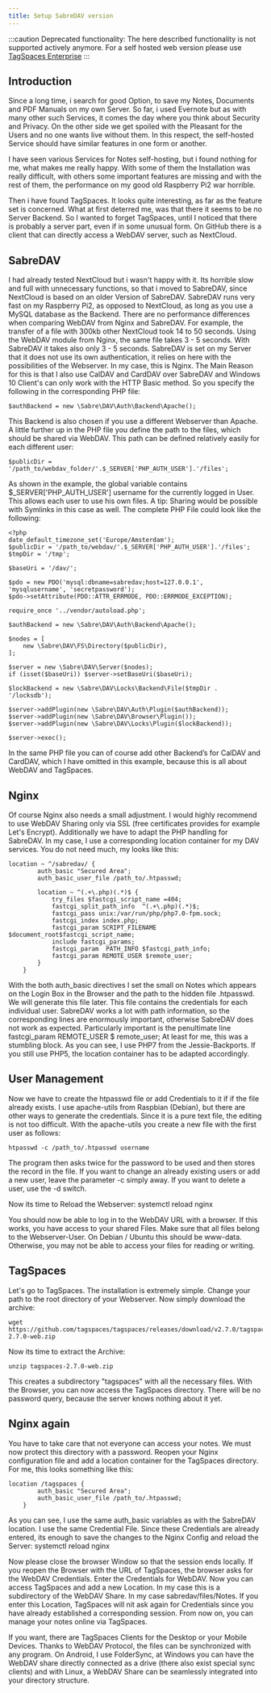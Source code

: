 ```yaml
---
title: Setup SabreDAV version
---
```


:::caution
Deprecated functionality: The here described functionality is not supported actively anymore. For a self hosted web version please use [TagSpaces Enterprise](https://www.tagspaces.org/products/enterprise/)
:::

## Introduction

Since a long time, i search for good Option, to save my Notes, Documents and PDF Manuals on my own Server. So far, i used Evernote but as with many other such Services, it comes the day where you think about Security and Privacy. On the other side we get spoiled with the Pleasant for the Users and no one wants live without them. In this respect, the self-hosted Service should have similar features in one form or another.

I have seen various Services for Notes self-hosting, but i found nothing for me, what makes me really happy. With some of them the Installation was really difficult, with others some important features are missing and with the rest of them, the performance on my good old Raspberry Pi2 war horrible.

Then i have found TagSpaces. It looks quite interesting, as far as the feature set is concerned. What at first deterred me, was that there it seems to be no Server Backend. So I wanted to forget TagSpaces, until I noticed that there is probably a server part, even if in some unusual form. On GitHub there is a client that can directly access a WebDAV server, such as NextCloud.

## SabreDAV

I had already tested NextCloud but i wasn't happy with it. Its horrible slow and full with unnecessary functions, so that i moved to SabreDAV, since NextCloud is based on an older Version of SabreDAV.
SabreDAV runs very fast on my Raspberry Pi2, as opposed to NextCloud, as long as you use a MySQL database as the Backend. There are no performance differences when comparing WebDAV from Nginx and SabreDAV. For example, the transfer of a file with 300kb other NextCloud took 14 to 50 seconds. Using the WebDAV module from Nginx, the same file takes 3 - 5 seconds. With SabreDAV it takes also only 3 - 5 seconds.
SabreDAV is set on my Server that it does not use its own authentication, it relies on here with the possibilities of the Webserver. In my case, this is Nginx. The Main Reason for this is that I also use CalDAV and CardDAV over SabreDAV and Windows 10 Client's can only work with the HTTP Basic method. So you specify the following in the corresponding PHP file:

    $authBackend = new \Sabre\DAV\Auth\Backend\Apache();

This Backend is also chosen if you use a different Webserver than Apache. A little further up in the PHP file you define the path to the files, which should be shared via WebDAV. This path can be defined relatively easily for each different user:

    $publicDir = '/path_to/webdav_folder/'.$_SERVER['PHP_AUTH_USER'].'/files';

As shown in the example, the global variable contains \$\_SERVER['PHP_AUTH_USER'] username for the currently logged in User. This allows each user to use his own files. A tip: Sharing would be possible with Symlinks in this case as well.
The complete PHP File could look like the following:

    <?php
    date_default_timezone_set('Europe/Amsterdam');
    $publicDir = '/path_to/webdav/'.$_SERVER['PHP_AUTH_USER'].'/files';
    $tmpDir = '/tmp';

    $baseUri = '/dav/';

    $pdo = new PDO('mysql:dbname=sabredav;host=127.0.0.1', 'mysqlusername', 'secretpassword');
    $pdo->setAttribute(PDO::ATTR_ERRMODE, PDO::ERRMODE_EXCEPTION);

    require_once '../vendor/autoload.php';

    $authBackend = new \Sabre\DAV\Auth\Backend\Apache();

    $nodes = [
        new \Sabre\DAV\FS\Directory($publicDir),
    ];

    $server = new \Sabre\DAV\Server($nodes);
    if (isset($baseUri)) $server->setBaseUri($baseUri);

    $lockBackend = new \Sabre\DAV\Locks\Backend\File($tmpDir . '/locksdb');

    $server->addPlugin(new \Sabre\DAV\Auth\Plugin($authBackend));
    $server->addPlugin(new \Sabre\DAV\Browser\Plugin());
    $server->addPlugin(new \Sabre\DAV\Locks\Plugin($lockBackend));

    $server->exec();

In the same PHP file you can of course add other Backend’s for CalDAV and CardDAV, which I have omitted in this example, because this is all about WebDAV and TagSpaces.

## Nginx

Of course Nginx also needs a small adjustment. I would highly recommend to use WebDAV Sharing only via SSL (free certificates provides for example Let's Encrypt). Additionally we have to adapt the PHP handling for SabreDAV. In my case, I use a corresponding location container for my DAV services. You do not need much, my looks like this:

    location ~ ^/sabredav/ {
            auth_basic "Secured Area";
            auth_basic_user_file /path_to/.htpasswd;

            location ~ ^(.+\.php)(.*)$ {
                try_files $fastcgi_script_name =404;
                fastcgi_split_path_info  ^(.+\.php)(.*)$;
                fastcgi_pass unix:/var/run/php/php7.0-fpm.sock;
                fastcgi_index index.php;
                fastcgi_param SCRIPT_FILENAME $document_root$fastcgi_script_name;
                include fastcgi_params;
                fastcgi_param  PATH_INFO $fastcgi_path_info;
                fastcgi_param REMOTE_USER $remote_user;
            }
        }

With the both auth_basic directives I set the small on Notes which appears on the Login Box in the Browser and the path to the hidden file .htpasswd. We will generate this file later. This file contains the credentials for each individual user.
SabreDAV works a lot with path information, so the corresponding lines are enormously important, otherwise SabreDAV does not work as expected. Particularly important is the penultimate line fastcgi_param REMOTE_USER \$ remote_user; At least for me, this was a stumbling block. As you can see, I use PHP7 from the Jessie-Backports. If you still use PHP5, the location container has to be adapted accordingly.

## User Management

Now we have to create the htpasswd file or add Credentials to it if if the file already exists. I use apache-utils from Raspbian (Debian), but there are other ways to generate the credentials. Since it is a pure text file, the editing is not too difficult. With the apache-utils you create a new file with the first user as follows:

    htpasswd -c /path_to/.htpasswd username

The program then asks twice for the password to be used and then stores the record in the file. If you want to change an already existing users or add a new user, leave the parameter -c simply away. If you want to delete a user, use the -d switch.

Now its time to Reload the Webserver: systemctl reload nginx

You should now be able to log in to the WebDAV URL with a browser. If this works, you have access to your shared Files. Make sure that all files belong to the Webserver-User. On Debian / Ubuntu this should be www-data. Otherwise, you may not be able to access your files for reading or writing.

## TagSpaces

Let's go to TagSpaces. The installation is extremely simple. Change your path to the root directory of your Webserver. Now simply download the archive:

    wget  https://github.com/tagspaces/tagspaces/releases/download/v2.7.0/tagspaces-2.7.0-web.zip

Now its time to extract the Archive:

    unzip tagspaces-2.7.0-web.zip

This creates a subdirectory "tagspaces" with all the necessary files. With the Browser, you can now access the TagSpaces directory. There will be no password query, because the server knows nothing about it yet.

## Nginx again

You have to take care that not everyone can access your notes. We must now protect this directory with a password. Reopen your Nginx configuration file and add a location container for the TagSpaces directory. For me, this looks something like this:

    location /tagspaces {
            auth_basic "Secured Area";
            auth_basic_user_file /path_to/.htpasswd;
        }

As you can see, I use the same auth_basic variables as with the SabreDAV location. I use the same Credential File. Since these Credentials are already entered, its enough to save the changes to the Nginx Config and reload the Server: systemctl reload nginx

Now please close the browser Window so that the session ends locally. If you reopen the Browser with the URL of TagSpaces, the browser asks for the WebDAV Credentials. Enter the Credentials for WebDAV. Now you can access TagSpaces and add a new Location. In my case this is a subdirectory of the WebDAV Share. In my case sabredav/files/Notes. If you enter this Location, TagSpaces will nit ask again for Credentials since you have already established a corresponding session. From now on, you can manage your notes online via TagSpaces.

If you want, there are TagSpaces Clients for the Desktop or your Mobile Devices. Thanks to WebDAV Protocol, the files can be synchronized with any program. On Android, I use FolderSync, at Windows you can have the WebDAV share directly connected as a drive (there also exist special sync clients) and with Linux, a WebDAV Share can be seamlessly integrated into your directory structure.
